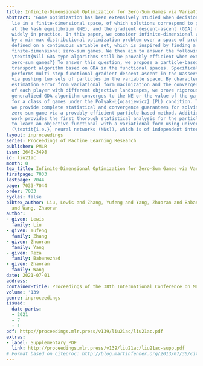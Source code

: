 ```yaml
---
title: Infinite-Dimensional Optimization for Zero-Sum Games via Variational Transport
abstract: 'Game optimization has been extensively studied when decision variables
  lie in a finite-dimensional space, of which solutions correspond to pure strategies
  at the Nash equilibrium (NE), and the gradient descent-ascent (GDA) method works
  widely in practice. In this paper, we consider infinite-dimensional zero-sum games
  by a min-max distributional optimization problem over a space of probability measures
  defined on a continuous variable set, which is inspired by finding a mixed NE for
  finite-dimensional zero-sum games. We then aim to answer the following question:
  \textit{Will GDA-type algorithms still be provably efficient when extended to infinite-dimensional
  zero-sum games?} To answer this question, we propose a particle-based variational
  transport algorithm based on GDA in the functional spaces. Specifically, the algorithm
  performs multi-step functional gradient descent-ascent in the Wasserstein space
  via pushing two sets of particles in the variable space. By characterizing the gradient
  estimation error from variational form maximization and the convergence behavior
  of each player with different objective landscapes, we prove rigorously that the
  generalized GDA algorithm converges to the NE or the value of the game efficiently
  for a class of games under the Polyak-Ł{ojasiewicz} (PL) condition. To conclude,
  we provide complete statistical and convergence guarantees for solving an infinite-dimensional
  zero-sum game via a provably efficient particle-based method. Additionally, our
  work provides the first thorough statistical analysis for the particle-based algorithm
  to learn an objective functional with a variational form using universal approximators
  (\textit{i.e.}, neural networks (NNs)), which is of independent interest.'
layout: inproceedings
series: Proceedings of Machine Learning Research
publisher: PMLR
issn: 2640-3498
id: liu21ac
month: 0
tex_title: Infinite-Dimensional Optimization for Zero-Sum Games via Variational Transport
firstpage: 7033
lastpage: 7044
page: 7033-7044
order: 7033
cycles: false
bibtex_author: Liu, Lewis and Zhang, Yufeng and Yang, Zhuoran and Babanezhad, Reza
  and Wang, Zhaoran
author:
- given: Lewis
  family: Liu
- given: Yufeng
  family: Zhang
- given: Zhuoran
  family: Yang
- given: Reza
  family: Babanezhad
- given: Zhaoran
  family: Wang
date: 2021-07-01
address:
container-title: Proceedings of the 38th International Conference on Machine Learning
volume: '139'
genre: inproceedings
issued:
  date-parts:
  - 2021
  - 7
  - 1
pdf: http://proceedings.mlr.press/v139/liu21ac/liu21ac.pdf
extras:
- label: Supplementary PDF
  link: http://proceedings.mlr.press/v139/liu21ac/liu21ac-supp.pdf
# Format based on citeproc: http://blog.martinfenner.org/2013/07/30/citeproc-yaml-for-bibliographies/
---
```

